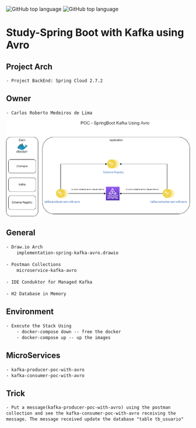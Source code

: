 ![GitHub top language](https://img.shields.io/badge/SPRING%20BOOT-2.7.0-brightgreen)
![GitHub top language](https://img.shields.io/badge/APP%20RELEASE-1.0.0-blue)
# Study-Spring Boot with Kafka using Avro

## Project Arch
	- Project BackEnd: Spring Cloud 2.7.2
	
## Owner
	- Carlos Roberto Medeiros de Lima
	
<p align="center">
  <img src= "https://github.com/CarlosRobertoMedeiros/kafka-avro-spring-boot/blob/main/draw-io/implementation-spring-kafka-avro.drawio.png" />
</p>

## General
	
	- Draw.io Arch
		implementation-spring-kafka-avro.drawio
	
	- Postman Collections
		microservice-kafka-avro
	
	- IDE Conduktor for Managed Kafka
	
	- H2 Database in Memory 

## Environment
	- Execute the Stack Using 
		- docker-compose down -- free the docker
		- docker-compose up -- up the images
	
## MicroServices
	- kafka-producer-poc-with-avro
	- kafka-consumer-poc-with-avro

## Trick
	- Put a message(kafka-producer-poc-with-avro) using the postman collection and see the kafka-consumer-poc-with-avro receiving the message. The message received update the database "table tb_usuario"

